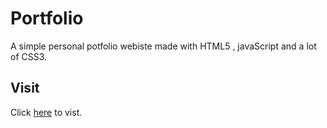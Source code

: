 # Portfolio

A simple personal potfolio webiste made with HTML5 , javaScript and a lot of CSS3.
 


## Visit
Click [here](https://hrithikmj03.web.app/) to vist. 
